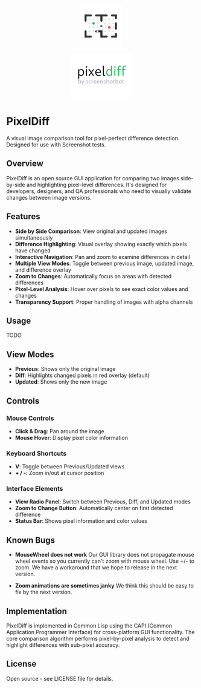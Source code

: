 <div align="center">

![PixelDiff Logo](src/pixel-diff/logo.svg)

![PixelDiff Logo](src/pixel-diff/full-logo.png)

</div>

# PixelDiff

A visual image comparison tool for pixel-perfect difference
detection. Designed for use with Screenshot tests.

## Overview

PixelDiff is an open source GUI application for comparing two images
side-by-side and highlighting pixel-level differences. It's designed
for developers, designers, and QA professionals who need to visually
validate changes between image versions.

## Features

- **Side by Side Comparison**: View original and updated images simultaneously
- **Difference Highlighting**: Visual overlay showing exactly which pixels have changed
- **Interactive Navigation**: Pan and zoom to examine differences in detail
- **Multiple View Modes**: Toggle between previous image, updated image, and difference overlay
- **Zoom to Changes**: Automatically focus on areas with detected differences
- **Pixel-Level Analysis**: Hover over pixels to see exact color values and changes
- **Transparency Support**: Proper handling of images with alpha channels

## Usage

TODO


## View Modes

- **Previous**: Shows only the original image
- **Diff**: Highlights changed pixels in red overlay (default)
- **Updated**: Shows only the new image

## Controls

### Mouse Controls
- **Click & Drag**: Pan around the image
- **Mouse Hover**: Display pixel color information

### Keyboard Shortcuts
- **V**: Toggle between Previous/Updated views
- **+ / -**: Zoom in/out at cursor position

### Interface Elements
- **View Radio Panel**: Switch between Previous, Diff, and Updated modes
- **Zoom to Change Button**: Automatically center on first detected difference
- **Status Bar**: Shows pixel information and color values

## Known Bugs

- **MouseWheel does not work** Our GUI library does not propagate
  mouse wheel events so you currently can't zoom with mouse wheel. Use
  +/- to zoom. We have a workaround that we hope to release in the next version.
  
- **Zoom animations are sometimes janky** We think this should be easy to fix by
  the next version.

## Implementation

PixelDiff is implemented in Common Lisp using the CAPI (Common
Application Programmer Interface) for cross-platform GUI
functionality. The core comparison algorithm performs pixel-by-pixel
analysis to detect and highlight differences with sub-pixel accuracy.

## License

Open source - see LICENSE file for details.


